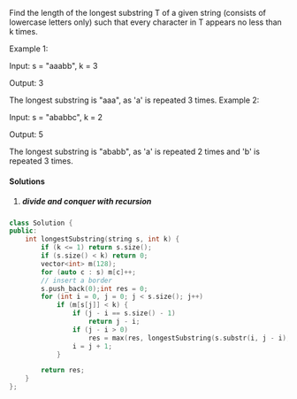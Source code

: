 Find the length of the longest substring T of a given string (consists of lowercase letters only) such that every character in T appears no less than k times.

Example 1:

Input:
s = "aaabb", k = 3

Output:
3

The longest substring is "aaa", as 'a' is repeated 3 times.
Example 2:

Input:
s = "ababbc", k = 2

Output:
5

The longest substring is "ababb", as 'a' is repeated 2 times and 'b' is repeated 3 times.

#### Solutions

1. ##### divide and conquer with recursion


```cpp
class Solution {
public:
    int longestSubstring(string s, int k) {
        if (k <= 1) return s.size();
        if (s.size() < k) return 0;
        vector<int> m(128);
        for (auto c : s) m[c]++;
        // insert a border
        s.push_back(0);int res = 0;
        for (int i = 0, j = 0; j < s.size(); j++)
            if (m[s[j]] < k) {
                if (j - i == s.size() - 1)
                    return j - i;
                if (j - i > 0)
                    res = max(res, longestSubstring(s.substr(i, j - i), k));
                i = j + 1;
            }

        return res;
    }
};
```